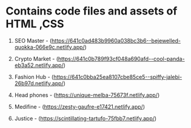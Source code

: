 

# Contains code files and assets of HTML ,CSS 

1. SEO Master - (https://641c0ad483b9960a038bc3b6--bejewelled-quokka-066e9c.netlify.app/)

2. Crypto Market - (https://641c0b789f93cf048a690afd--cool-panda-eb3a52.netlify.app/)

3. Fashion Hub - (https://641c0bba25ea8107cbe85ce5--spiffy-jalebi-26b97d.netlify.app/)

4. Head phones - (https://unique-melba-75673f.netlify.app/)

5. Medifine - (https://zesty-gaufre-e17421.netlify.app/)

6. Justice - (https://scintillating-tartufo-75fbb7.netlify.app/)


